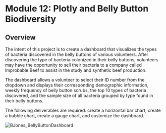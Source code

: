 # Module 12: Plotly and Belly Button Biodiversity

## Overview
The intent of this project is to create a dashboard that visualizes the types of bacteria discovered in the belly buttons of various volunteers. After discovering the type of bacteria colonized in their belly buttons, volunteers may have the opportunity to sell their bacteria to a company called Improbable Beef to assist in the study and synthetic beef production.

The dashboard allows a volunteer to select their ID number from the dropdown and displays their corresponding demographic information, weekly frequency of belly button scrubs, the top 10 types of bacteria discovered, and the sample size of all bacteria grouped by type found in their belly buttons.

The following deliverables are required: create a horizontal bar chart, create a bubble chart, create a gauge chart, and customize the dashboard.





![BJones_BellyButtonDashboard](https://user-images.githubusercontent.com/88041368/140668919-1ead09c1-e886-4c72-a3e1-892001476ff2.jpg)
